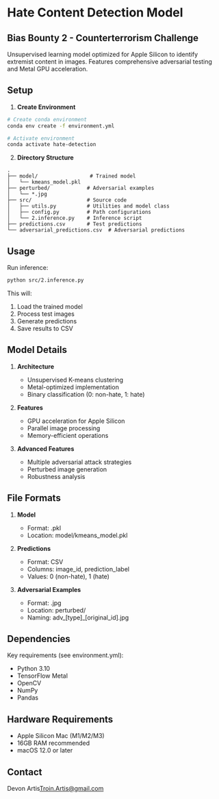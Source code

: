 # Hate Content Detection Model
## Bias Bounty 2 - Counterterrorism Challenge

Unsupervised learning model optimized for Apple Silicon to identify extremist content in images. Features comprehensive adversarial testing and Metal GPU acceleration.

## Setup

1. **Create Environment**
```bash
# Create conda environment
conda env create -f environment.yml

# Activate environment
conda activate hate-detection
```

2. **Directory Structure**
```
.
├── model/                 # Trained model
│   └── kmeans_model.pkl
├── perturbed/            # Adversarial examples
│   └── *.jpg
├── src/                  # Source code
│   ├── utils.py          # Utilities and model class
│   ├── config.py         # Path configurations
│   └── 2.inference.py    # Inference script
├── predictions.csv       # Test predictions
└── adversarial_predictions.csv  # Adversarial predictions
```

## Usage

Run inference:
```bash
python src/2.inference.py
```

This will:
1. Load the trained model
2. Process test images
3. Generate predictions
4. Save results to CSV

## Model Details

1. **Architecture**
   - Unsupervised K-means clustering
   - Metal-optimized implementation
   - Binary classification (0: non-hate, 1: hate)

2. **Features**
   - GPU acceleration for Apple Silicon
   - Parallel image processing
   - Memory-efficient operations

3. **Advanced Features**
   - Multiple adversarial attack strategies
   - Perturbed image generation
   - Robustness analysis

## File Formats

1. **Model**
   - Format: .pkl
   - Location: model/kmeans_model.pkl

2. **Predictions**
   - Format: CSV
   - Columns: image_id, prediction_label
   - Values: 0 (non-hate), 1 (hate)

3. **Adversarial Examples**
   - Format: .jpg
   - Location: perturbed/
   - Naming: adv_[type]_[original_id].jpg

## Dependencies

Key requirements (see environment.yml):
- Python 3.10
- TensorFlow Metal
- OpenCV
- NumPy
- Pandas

## Hardware Requirements

- Apple Silicon Mac (M1/M2/M3)
- 16GB RAM recommended
- macOS 12.0 or later

## Contact

Devon Artis<Troin.Artis@gmail.com>
